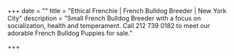+++
date = ""
title = "Ethical Frenchie | French Bulldog Breeder | New York City"
description = "Small French Bulldog Breeder with a focus on socialization, health and temperament. Call 212 739 0182 to meet our adorable French Bulldog Puppies for sale."

+++
